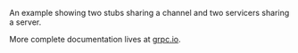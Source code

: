 An example showing two stubs sharing a channel and two servicers sharing a server.

More complete documentation lives at [grpc.io](http://www.grpc.io/docs/tutorials/basic/python.html).
